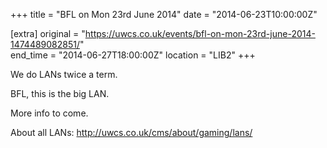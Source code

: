 +++
title = "BFL on Mon 23rd June 2014"
date = "2014-06-23T10:00:00Z"

[extra]
original = "https://uwcs.co.uk/events/bfl-on-mon-23rd-june-2014-1474489082851/"    
end_time = "2014-06-27T18:00:00Z"
location = "LIB2"
+++

We do LANs twice a term.

BFL, this is the big LAN.

More info to come.

About all LANs: http://uwcs.co.uk/cms/about/gaming/lans/


